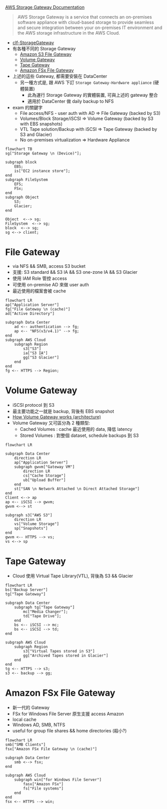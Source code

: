 
[AWS Storage Gateway Documentation](https://docs.aws.amazon.com/en_us/storagegateway/?id=docs_gateway)

> AWS Storage Gateway is a service that connects an on-premises software appliance with cloud-based storage to provide seamless and secure integration between your on-premises IT environment and the AWS storage infrastructure in the AWS Cloud.

- [clf-StorageGateway](./cert-CLF_C01.md#storage-gateway)
- 有各種不同的 Storage Gateway
    - [Amazon S3 File Gateway](https://docs.aws.amazon.com/filegateway/latest/files3/what-is-file-s3.html)
    - [Volume Gateway](https://docs.aws.amazon.com/storagegateway/latest/vgw/WhatIsStorageGateway.html)
    - [Tape Gateway](https://docs.aws.amazon.com/storagegateway/latest/tgw/WhatIsStorageGateway.html)
    - [Amazon FSx File Gateway](https://docs.aws.amazon.com/filegateway/latest/filefsxw/what-is-file-fsxw.html)
- 上述的這些 Gateway, 都需要安裝在 DataCenter
    - 另一種方式是, 跟 AWS 下訂 `Storage Gateway-Hardware appliance` (硬體裝置)
        - 此為運行 Storage Gateway 的實體裝置, 可與上述的 gateway 整合
        - 適用於 DataCenter 做 daily backup to NFS
- exam 的關鍵字
    - File access/NFS - user auth with AD => File Gateway (backed by S3)
    - Volumes/Block Storage/iSCSI => Volume Gateway (backed by S3 with EBS snapshots)
    - VTL Tape solution/Backup with iSCSI => Tape Gateway (backed by S3 and Glacier)
    - No on-premises virtualization => Hardware Appliance          

```mermaid
flowchart TB
sg["Storage Gateway \n (Device)"];

subgraph block
    EBS;
    is["EC2 instance store"];
end
subgraph FileSystem
    EFS;
    FSx;
end
subgraph Object
    S3;
    Glacier;
end

Object  <--> sg;
FileSystem  <--> sg;
block  <--> sg;
sg <--> client;
```


# File Gateway

- via NFS && SMB, access S3 bucket
- 支援: S3 standard && S3 IA && S3 one-zone IA && S3 Glacier
- 使用 IAM Role 管控 access
- 可使用 on-premise AD 來做 user auth
- 最近使用的檔案會被 cache

```mermaid
flowchart LR
ap["Application Server"]
fg["File Gateway \n (cache)"]
ad["Active Directory"]

subgraph Data Center
    ad <-- authentication --> fg;
    ap <-- "NFS(v3/v4.1)" --> fg;
end
subgraph AWS Cloud
    subgraph Region
        s3["S3"]
        ia["S3 IA"]
        gg["S3 Glacier"]
    end
end
fg <-- HTTPS --> Region;
```


# Volume Gateway

- iSCSI protocol 到 S3
- 最主要功能之一就是 backup, 背後有 EBS snapshot
- [How Volume Gateway works (architecture)](https://docs.aws.amazon.com/storagegateway/latest/vgw/StorageGatewayConcepts.html)
- Volume Gateway 又可區分為 2 種類型:
    - Cached Volumes : cache 最近使用的 data, 降低 latency
    - Stored Volumes : 對整個 dataset, schedule backups 到 S3

```mermaid
flowchart LR

subgraph Data Center
    direction LR
    ap["Application Server"]
    subgraph gwvm["Gateway VM"]
        direction LR
        cs["Cache Storage"]
        ub["Upload Buffer"]
    end
    st["SAN \n Network Attached \n Direct Attached Storage"]
end
Client <--> ap
ap <-- iSCSI --> gwvm;
gwvm <--> st

subgraph s3["AWS S3"]
    direction LR
    vs["Volume Storage"]
    sp["Snapshots"]
end
gwvm <-- HTTPS --> vs;
vs <--> sp
```


# Tape Gateway

- Cloud 使用 Virtual Tape Library(VTL), 背後為 S3 && Glacier

```mermaid
flowchart LR
bs["Backup Server"]
tg["Tape Gateway"]

subgraph Data Center
    subgraph tg["Tape Gateway"]
        mc["Media Changer"];
        td["Tape Drive"];
    end
    bs <-- iSCSI --> mc;
    bs <-- iSCSI --> td;
end

subgraph AWS Cloud
    subgraph Region
        s3["Virtual Tapes stored in S3"]
        gg["Archived Tapes stored in Glacier"]
    end
end
tg <-- HTTPS --> s3;
s3 <-- backup --> gg;
```


# Amazon FSx File Gateway

- 新一代的 Gateway
- FSx for Windows File Server 原生支援 access Amazon
- local cache
- Windows AD, SMB, NTFS
- useful for group file shares && home directories (殺小?)

```mermaid
flowchart LR
smb["SMB Clients"]
fsx["Amazon FSx File Gateway \n (cache)"]

subgraph Data Center
    smb <--> fsx;
end

subgraph AWS Cloud
    subgraph win["for Windows File Server"]
        fasx["Amazon FSx"]
        fs["File systems"]
    end
end
fsx <-- HTTPS --> win;
```
